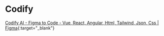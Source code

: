 # Codify

[Codify AI - Figma to Code - Vue, React, Angular, Html, Tailwind, Json, Css | Figma](https://www.figma.com/community/plugin/1358096843519910876/codify-ai-figma-to-code-vue-react-angular-html-tailwind-json-css){:target="\_blank"}
